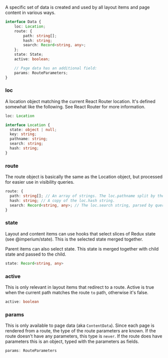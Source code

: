 A specific set of data is created and used by all layout items and page content in various ways.

```typescript
interface Data {
	loc: Location;
	route: {
		path: string[];
		hash: string;
		search: Record<string, any>;
	};
	state: State;
	active: boolean;

	// Page data has an additional field:
	params: RouteParameters;
}
```

### loc
A location object matching the current React Router location. It's defined somewhat like the following. See React Router for more information.

```typescript
loc: Location
```

```typescript
interface Location {
  state: object | null;
  key: string;
  pathname: string;
  search: string;
  hash: string;
}
```

### route
The route object is basically the same as the Location object, but processed for easier use in visibility queries.
```typescript
route: {
  path: string[]; // An array of strings. The loc.pathname split by the '/' character.
  hash: string; // A copy of the loc.hash string.
  search: Record<string, any>; // The loc.search string, parsed by queryString.parse(). See node package 'querystring'.
}
```

### state
Layout and content items can use hooks that select slices of Redux state (see @imperium/state). This is the selected state merged together.

Parent items can also select state. This state is merged together with child state and passed to the child.

```typescript
state: Record<string, any>
```

### active
This is only relevant in layout items that redirect to a route. Active is true when the current path matches the route `to` path, otherwise it's false.

```typescript
active: boolean
```

### params
This is only available to page data (aka `ContentData`). Since each page is rendered from a route, the type of the route parameters are known.
If the route doesn't have any parameters, this type is `never`. If the route does have parameters this is an object, typed with
the parameters as fields.

```typescript
params: RouteParameters
```
